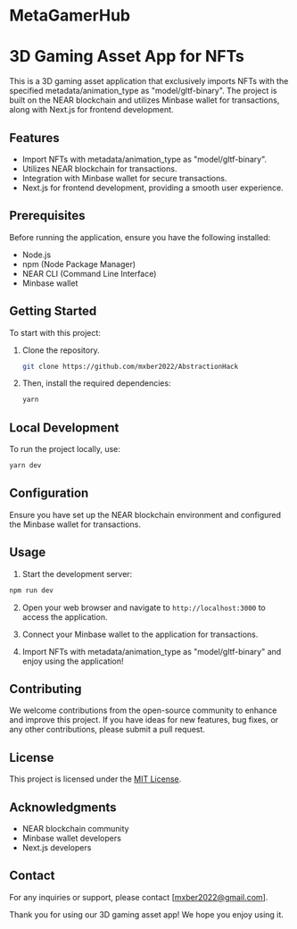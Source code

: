 # MetaGamerHub
 
# 3D Gaming Asset App for NFTs

This is a 3D gaming asset application that exclusively imports NFTs with the specified metadata/animation_type as "model/gltf-binary". The project is built on the NEAR blockchain and utilizes Minbase wallet for transactions, along with Next.js for frontend development.

## Features

- Import NFTs with metadata/animation_type as "model/gltf-binary".
- Utilizes NEAR blockchain for transactions.
- Integration with Minbase wallet for secure transactions.
- Next.js for frontend development, providing a smooth user experience.

## Prerequisites

Before running the application, ensure you have the following installed:

- Node.js
- npm (Node Package Manager)
- NEAR CLI (Command Line Interface)
- Minbase wallet

## Getting Started

To start with this project:

1. Clone the repository.
    ```bash
    git clone https://github.com/mxber2022/AbstractionHack
    ```
   
2. Then, install the required dependencies:

     ```bash
     yarn
     ```

## Local Development

To run the project locally, use:

  ```bash
  yarn dev
  ```

## Configuration

Ensure you have set up the NEAR blockchain environment and configured the Minbase wallet for transactions.

## Usage

1. Start the development server:

```bash
npm run dev
```

2. Open your web browser and navigate to `http://localhost:3000` to access the application.

3. Connect your Minbase wallet to the application for transactions.

4. Import NFTs with metadata/animation_type as "model/gltf-binary" and enjoy using the application!

## Contributing

We welcome contributions from the open-source community to enhance and improve this project. If you have ideas for new features, bug fixes, or any other contributions, please submit a pull request.

## License

This project is licensed under the [MIT License](LICENSE).

## Acknowledgments

- NEAR blockchain community
- Minbase wallet developers
- Next.js developers

## Contact

For any inquiries or support, please contact [mxber2022@gmail.com].

Thank you for using our 3D gaming asset app! We hope you enjoy using it.